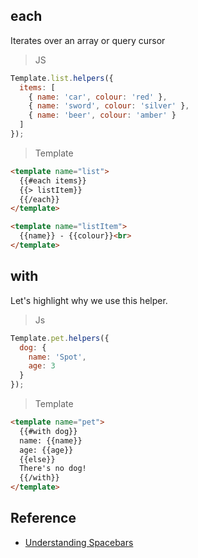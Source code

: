 ## each

Iterates over an array or query cursor

> JS

```js
Template.list.helpers({
  items: [
    { name: 'car', colour: 'red' },
    { name: 'sword', colour: 'silver' },
    { name: 'beer', colour: 'amber' }
  ]
});
```

> Template

```html
<template name="list">
  {{#each items}}
  {{> listItem}}
  {{/each}}
</template>

<template name="listItem">
  {{name}} - {{colour}}<br>
</template>
```

## with

Let's highlight why we use this helper.

> Js

```js
Template.pet.helpers({
  dog: {
    name: 'Spot',
    age: 3
  }
});
```

> Template

```html
<template name="pet">
  {{#with dog}}
  name: {{name}}
  age: {{age}}
  {{else}}
  There's no dog!
  {{/with}}
</template>
```

## Reference

- [Understanding Spacebars](http://meteorcapture.com/spacebars/)
